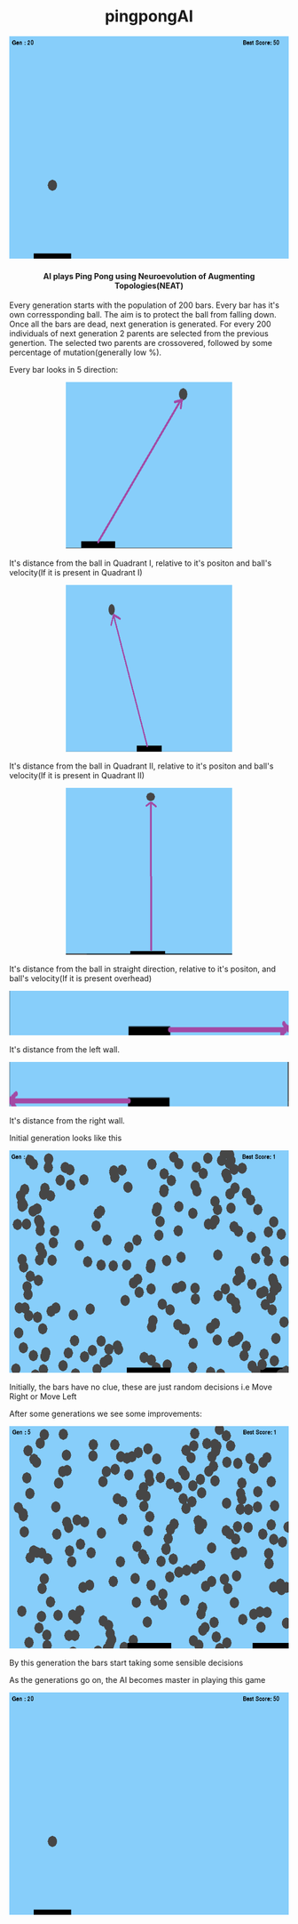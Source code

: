 <h1 align="center">pingpongAI</h1>

<p align="center">
<img src = "./genetic gifs/gen20.gif" height=400 width=600>
</p>

<h4 align="center">AI plays Ping Pong using Neuroevolution of Augmenting Topologies(NEAT)</h4>

Every generation starts with the population of 200 bars. Every bar has it's own corressponding ball. The aim is to protect the ball from falling down. Once all the bars are dead, next generation is generated. For every 200 individuals of next generation 2 parents are selected from the previous genertion. The selected two parents are crossovered, followed by some percentage of mutation(generally low %).

Every bar looks in 5 direction:

<p align="center">
  <img src = "./genetic screenshots/QI.png" height=300 width=300>
  
  It's distance from the ball in Quadrant I, relative to it's positon and ball's velocity(If it is present in Quadrant I)
</p>

<p align="center">
  <img src = "./genetic screenshots/QII.png" height=300 width=300>
  
  It's distance from the ball in Quadrant II, relative to it's positon and ball's velocity(If it is present in Quadrant II)
</p>

<p align="center">
  <img src = "./genetic screenshots/Straight.png" height=300 width=300>
  
  It's distance from the ball in straight direction, relative to it's positon, and ball's velocity(If it is present overhead)
</p>

<p align="center">
  <img src = "./genetic screenshots/wall1.png" height=80 width=600>
  
  It's distance from the left wall.
</p>

<p align="center">
  <img src = "./genetic screenshots/wall2.png" height=80 width=600>
  
  It's distance from the right wall.
</p>


Initial generation looks like this
<p align="center">
<img src = "./genetic gifs/gen2.gif" height=400 width=600>
</p>

Initially, the bars have no clue, these are just random decisions i.e Move Right or Move Left

After some generations we see some improvements:
<p align="center">
<img src = "./genetic gifs/gen6.gif" height=400 width=600>
</p>
By this generation the bars start taking some sensible decisions

<br>
<p>As the generations go on, the AI becomes master in playing this game</p>
<p align="center">
<img src = "./genetic gifs/gen20.gif" height=400 width=600>
</p>
